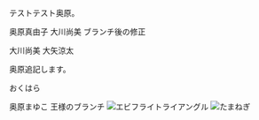 テストテスト奥原。

奥原真由子
大川尚美 ブランチ後の修正


大川尚美
大矢涼太

奥原追記します。

おくはら

奥原まゆこ
王様のブランチ
![エビフライトライアングル](http://i.imgur.com/Jjwsc.jpg "サンプル")
<img src="http://www.ja-aichi.or.jp/main/product/engei/vegetable/image/img_vegetable_Onions01.jpg" alt="たまねぎ">